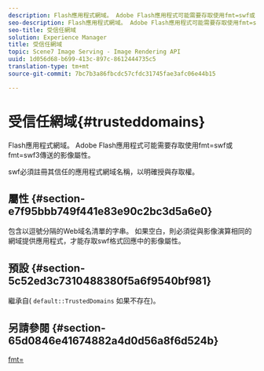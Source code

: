 ```yaml
---
description: Flash應用程式網域。 Adobe Flash應用程式可能需要存取使用fmt=swf或fmt=swf3傳送的影像屬性。
seo-description: Flash應用程式網域。 Adobe Flash應用程式可能需要存取使用fmt=swf或fmt=swf3傳送的影像屬性。
seo-title: 受信任網域
solution: Experience Manager
title: 受信任網域
topic: Scene7 Image Serving - Image Rendering API
uuid: 1d056d68-b699-413c-897c-8612444735c5
translation-type: tm+mt
source-git-commit: 7bc7b3a86fbcdc57cfdc31745fae3afc06e44b15

---
```



# 受信任網域{#trusteddomains}

Flash應用程式網域。 Adobe Flash應用程式可能需要存取使用fmt=swf或fmt=swf3傳送的影像屬性。

swf必須註冊其信任的應用程式網域名稱，以明確授與存取權。

## 屬性 {#section-e7f95bbb749f441e83e90c2bc3d5a6e0}

包含以逗號分隔的Web域名清單的字串。 如果空白，則必須從與影像演算相同的網域提供應用程式，才能存取swf格式回應中的影像屬性。

## 預設 {#section-5c52ed3c7310488380f5a6f9540bf981}

繼承自( `default::TrustedDomains` 如果不存在)。

## 另請參閱 {#section-65d0846e41674882a4d0d56a8f6d524b}

[fmt=](../../../../../is-api/http-ref/image-serving-api-ref/c-http-protocol-reference/c-command-reference/r-is-http-fmt.md#reference-cdf10043423b45ba9fe15157fb3ae37a)
